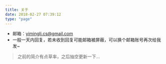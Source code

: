 ```yaml
---
title: 关于
date: 2018-02-27 07:39:12
type: "page"
---
```


- 邮箱：[yimingli.cs@gmail.com](mailto:yimingli.cs@gmail.com)
- 一般一天内回复，若未收到回复可能邮箱被屏蔽，可以换个邮箱账号再次给我发~

> 之前的简介有点草率，之后抽空更新一下...
